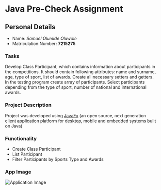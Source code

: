 # Java Pre-Check Assignment

## Personal Details
- Name: *Samuel Olumide Oluwole*
- Matriculation Number: **7215275**

### Tasks

Develop Class Participant, which contains information about participants in the competitions. It should contain following attributes: name and surname, age, type of sport, list of awards.
Create all necessary setters and getters.
In the testing program create array of participants. Select participants depending from the type of sport, number of national and international awards.

### Project Description
Project was developed using [JavaFx](https://openjfx.io/) (an open source, next generation client application platform for desktop, mobile and embedded systems built on Java)

### Functionality
- Create Class Participant
- List Participant
- Filter Participants by Sports Type and Awards

### App Image
![Application Image](https://res.cloudinary.com/olumidesamuel/image/upload/v1694793525/Screenshot_2023-09-15_at_17.55.42_h9enzo.png "Class Participants")
